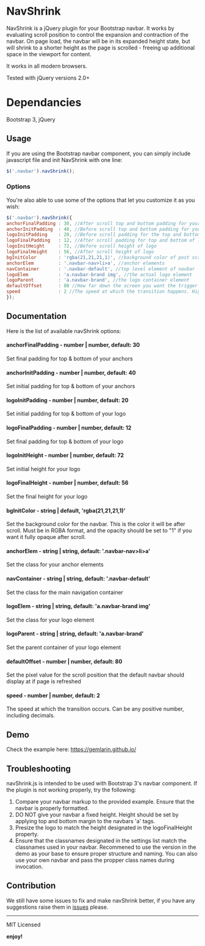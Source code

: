 # NavShrink

NavShrink is a jQuery plugin for your Bootstrap navbar. It works by evaluating scroll position to control the expansion and contraction of the navbar. On page load, the navbar will be in its expanded height state, but will shrink to a shorter height as the page is scrolled - freeing up additional space in the viewport for content.

It works in all modern browsers.

Tested with jQuery versions 2.0+


# Dependancies

Bootstrap 3, jQuery

## Usage

If you are using the Bootstrap navbar component, you can simply include javascript file and init NavShrink with one line:

```javascript
$('.navbar').navShrink();
```

### Options

You're also able to use some of the options that let you customize it as you wish:

```javascript
$('.navbar').navShrink({
anchorFinalPadding : 30, //After scroll top and bottom padding for your anchors
anchorInitPadding  : 40, //Before scroll top and bottom padding for your anchors
logoInitPadding    : 20, //Before scroll padding for the top and bottom of logo
logoFinalPadding   : 12, //After scroll padding for top and bottom of logo
logoInitHeight     : 72, //Before scroll height of logo
logoFinalHeight    : 56, //After scroll height of logo
bgInitColor        : 'rgba(21,21,21,1)', //background color of post scroll navbar. MUST be in RGBA with an opacity of 1.
anchorElem         : '.navbar-nav>li>a', //anchor elements
navContainer       : '.navbar-default', //top level element of navbar
logoElem           : 'a.navbar-brand img', //the actual logo element
logoParent         : 'a.navbar-brand', //the logo container element
defaultOffset      : 80 //How far down the screen you want the trigger for the automatic navbar to occur
speed              : 2 //The speed at which the transition happens. Higher numbers means faster trasition. 
});

```

## Documentation

Here is the list of available navShrink options:

#### anchorFinalPadding - number | number, default: 30

Set final padding for top & bottom of your anchors

#### anchorInitPadding - number | number, default: 40

Set initial padding for top & bottom of your anchors

#### logoInitPadding - number | number, default: 20

Set initial padding for top & bottom of your logo

#### logoFinalPadding  - number | number, default: 12

Set final padding for top & bottom of your logo

#### logoInitHeight - number | number, default: 72

Set initial height for your logo

#### logoFinalHeight - number | number, default: 56

Set the final height for your logo

#### bgInitColor  - string | default, 'rgba(21,21,21,1)'

Set the background color for the navbar. This is the color it will be after scroll. Must be in RGBA format, and the opacity should be set to "1" if you want it fully opaque after scroll.

#### anchorElem  - string | string, default: '.navbar-nav>li>a'

Set the class for your anchor elements

#### navContainer  - string | string, default: '.navbar-default'

Set the class for the main navigation container

#### logoElem - string | string, default: 'a.navbar-brand img'

Set the class for your logo element

#### logoParent - string | string, default: 'a.navbar-brand'

Set the parent container of your logo element

#### defaultOffset - number | number, default: 80

Set the pixel value for the scroll position that the default navbar should display at if page is refreshed

#### speed - number | number, default: 2

The speed at which the transition occurs. Can be any positive number, including decimals.

## Demo

Check the example here: https://gemlarin.github.io/

## Troubleshooting

navShrink.js is intended to be used with Bootstrap 3's navbar component. If the plugin is not working properly, try the following:

1. Compare your navbar markup to the provided example. Ensure that the navbar is properly formatted.
2. DO NOT give your navbar a fixed height.  Height should be set by applying top and bottom margin to the navbars 'a' tags.
3. Presize the logo to match the height designated in the logoFinalHeight property.
4. Ensure that the classnames designated in the settings list match the classnames used in your navbar. Recommened to use the version in the demo as your base to ensure proper structure and naming. You can also use your own navbar and pass the propper class names during invocation. 

## Contribution

We still have some issues to fix and make navShrink better, if you have any suggestions raise them in [issues](https://github.com/gemlarin/shrinkNav/issues) please.

---

MIT Licensed

**enjoy!**
